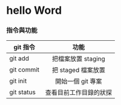 # hello Word

### 指令與功能

| git 指令       | 功能              |
| ------------- |:----------------:|
| git add       | 把檔案放置 staging |
| git commit    | 把 staged 檔案放置 |
| git init      | 開始一個 git 專案  |
| git status    | 查看目前工作目錄的狀探                 |

